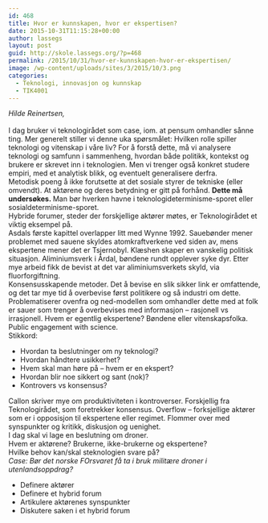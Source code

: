 ```yaml
---
id: 468
title: Hvor er kunnskapen, hvor er ekspertisen?
date: 2015-10-31T11:15:28+00:00
author: lassegs
layout: post
guid: http://skole.lassegs.org/?p=468
permalink: /2015/10/31/hvor-er-kunnskapen-hvor-er-ekspertisen/
image: /wp-content/uploads/sites/3/2015/10/3.png
categories:
  - Teknologi, innovasjon og kunnskap
  - TIK4001
---
```

<div>
  <em>Hilde Reinertsen,</em>
</div>

<div>
  <em> </em>
</div>

<div>
  I dag bruker vi teknologirådet som case, iom. at pensum omhandler sånne ting. Mer generelt stiller vi denne uka spørsmålet: Hvilken rolle spiller teknologi og vitenskap i våre liv? For å forstå dette, må vi analysere teknologi og samfunn i sammenheng, hvordan både politikk, kontekst og brukere er skrevet inn i teknologien. Men vi trenger også konkret studere empiri, med et analytisk blikk, og eventuelt generalisere derfra.
</div>

<div>
</div>

<div>
  Metodisk poeng å ikke forutsette at det sosiale styrer de tekniske (eller omvendt). At aktørene og deres betydning er gitt på forhånd. <strong>Dette må undersøkes. </strong>Man bør hverken havne i teknologideterminisme-sporet eller sosialdeterminisme-sporet.
</div>

<div>
</div>

<div>
  Hybride forumer, steder der forskjellige aktører møtes, er Teknologirådet et viktig eksempel på.
</div>

<div>
  Asdals første kapittel overlapper litt med Wynne 1992. Sauebønder mener problemet med sauene skyldes atomkraftverkene ved siden av, mens ekspertene mener det er Tsjernobyl. Klæshen skaper en vanskelig politisk situasjon. Aliminiumsverk i Årdal, bøndene rundt opplever syke dyr. Etter mye arbeid fikk de bevist at det var aliminiumsverkets skyld, via fluorforgiftning.
</div>

<div>
</div>

<div>
  Konsensusskapende metoder. Det å bevise en slik sikker link er omfattende, og det tar mye tid å overbevise først politikere og så industri om dette. Problematiserer ovenfra og ned-modellen som omhandler dette med at folk er sauer som trenger å overbevises med informasjon &#8211; rasjonell vs irrasjonell. Hvem er egentlig ekspertene? Bøndene eller vitenskapsfolka. Public engagement with science.
</div>

<div>
</div>

<div>
  Stikkord:
</div>

  * Hvordan ta beslutninger om ny teknologi?
  * Hvordan håndtere usikkerhet?
  * Hvem skal man høre på &#8211; hvem er en ekspert?
  * Hvordan blir noe sikkert og sant (nok)?
  * Kontrovers vs konsensus?

<div>
  Callon skriver mye om produktiviteten i kontroverser. Forskjellig fra Teknologirådet, som foretrekker konsensus. Overflow &#8211; forksjellige aktører som er i opposisjon til ekspertene eller regimet. Flommer over med synspunkter og kritikk, diskusjon og uenighet.
</div>

<div>
</div>

<div>
  I dag skal vi lage en beslutning om droner.
</div>

<div>
  Hvem er aktørene? Brukerne, ikke-brukerne og ekspertene?
</div>

<div>
  Hvilke behov kan/skal steknologien svare på?
</div>

<div>
  <em>Case: Bør det norske FOrsvaret få ta i bruk militære droner i utenlandsoppdrag?</em>
</div>

  * Definere aktører
  * Definere et hybrid forum
  * Artikulere aktørenes synspunkter
  * Diskutere saken i et hybrid forum